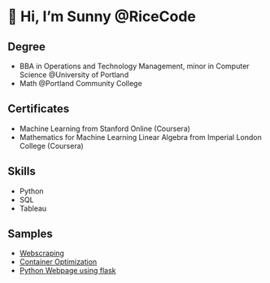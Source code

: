 # 👋 Hi, I’m Sunny @RiceCode

<!---
## About me
- 👀 I’m interested in ...
- 🌱 I’m currently learning ...
- 💞️ I’m looking to collaborate on ...
- 📫 How to reach me ...
--->

## Degree
- BBA in Operations and Technology Management, minor in Computer Science @University of Portland
- Math @Portland Community College

## Certificates
- Machine Learning from Stanford Online (Coursera) 
- Mathematics for Machine Learning Linear Algebra from Imperial London College (Coursera) 

## Skills
- Python
- SQL
- Tableau


## Samples 
- <a href="https://github.com/RiceCode/RPA-Webscraping/blob/main/README.md">Webscraping</a> 
- <a href="https://github.com/RiceCode/OptimizerLite">Container Optimization</a> 
- <a href="https://github.com/RiceCode/Flask_Website">Python Webpage using flask</a> 


<!---
RiceCode/RiceCode is a ✨ special ✨ repository because its `README.md` (this file) appears on your GitHub profile.
You can click the Preview link to take a look at your changes.
--->
